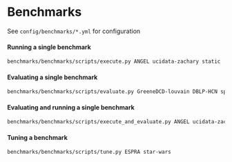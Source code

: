 # Benchmarks
See `config/benchmarks/*.yml` for configuration

#### Running a single benchmark
```bash
benchmarks/benchmarks/scripts/execute.py ANGEL ucidata-zachary static
```

#### Evaluating a single benchmark
```bash
benchmarks/benchmarks/scripts/evaluate.py GreeneDCD-louvain DBLP-HCN split_5 2022-01-24_16-13-13-GreeneDCD-louvain-DBLP-HCN:split_5
```

#### Evaluating and running a single benchmark
```bash
benchmarks/benchmarks/scripts/execute_and_evaluate.py ANGEL ucidata-zachary static
```

#### Tuning a benchmark
```bash
benchmarks/benchmarks/scripts/tune.py ESPRA star-wars
```